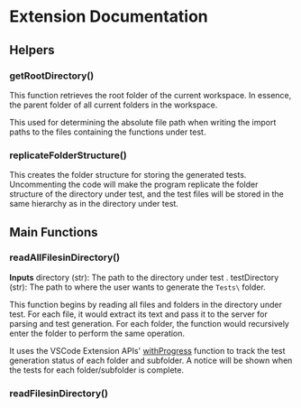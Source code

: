 # Extension Documentation

## Helpers

### getRootDirectory()
This function retrieves the root folder of the current workspace. In essence, the parent folder of all current folders in the workspace. 

This used for determining the absolute file path when writing the import paths to the files containing the functions under test.

### replicateFolderStructure()
This creates the folder structure for storing the generated tests. Uncommenting the code will make the program replicate the folder structure of the directory under test, and the test files will be stored in the same hierarchy as in the directory under test.

## Main Functions

### readAllFilesinDirectory()
**Inputs**
directory (str): The path to the directory under test .
testDirectory (str): The path to where the user wants to generate the `Tests\` folder.

<!-- Add hyperlink to the server page -->
This function begins by reading all files and folders in the directory under test. For each file, it would extract its text and pass it to the server for parsing and test generation. For each folder, the function would recursively enter the folder to perform the same operation. 

It uses the VSCode Extension APIs' [withProgress](https://code.visualstudio.com/api/references/vscode-api) function to track the test generation status of each folder and subfolder. A notice will be shown when the tests for each folder/subfolder is complete.

### readFilesinDirectory()



